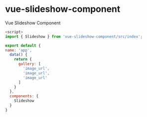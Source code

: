 # vue-slideshow-component
Vue Slideshow Component

```javascript
<script>
import { Slideshow } from 'vue-slideshow-component/src/index';

export default {
name: 'app',
  data() {
    return {
      gallery: [
        'image_url',
        'image_url',
        'image_url'
      ]
    }
  },
  components: {
    Slideshow
  }
}
```
